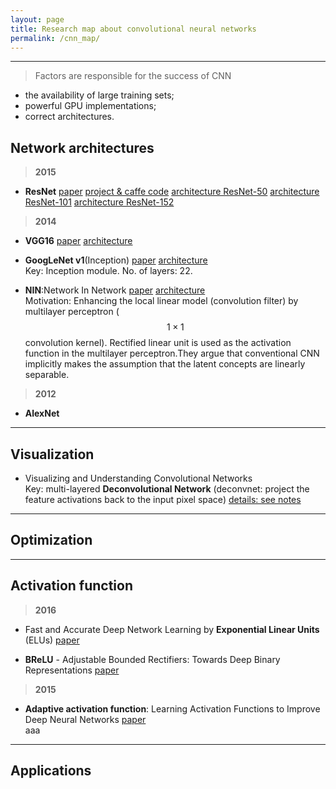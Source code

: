 ```yaml
---
layout: page
title: Research map about convolutional neural networks
permalink: /cnn_map/
---
```


------

> Factors are responsible for the success of CNN  

* the availability of large training sets;  
* powerful GPU implementations;
* correct architectures.


## Network architectures



> **2015**

* **ResNet** 
[paper](http://arxiv.org/abs/1512.03385) 
[project & caffe code](https://github.com/KaimingHe/deep-residual-networks)
[architecture ResNet-50](http://ethereon.github.io/netscope/#/gist/db945b393d40bfa26006)
[architecture ResNet-101](http://ethereon.github.io/netscope/#/gist/b21e2aae116dc1ac7b50)
[architecture ResNet-152](http://ethereon.github.io/netscope/#/gist/d38f3e6091952b45198b)

> **2014**

* **VGG16**
[paper]()
[architecture](http://ethereon.github.io/netscope/#/preset/vgg-16)

* **GoogLeNet v1**(Inception) 
[paper](http://arxiv.org/abs/1409.4842)
[architecture](http://ethereon.github.io/netscope/#/preset/googlenet)  
Key: Inception module. No. of layers: 22.

* **NIN**:Network In Network 
[paper](http://arxiv.org/abs/1312.4400)
[architecture](http://ethereon.github.io/netscope/#/preset/nin)  
Motivation: Enhancing the local linear model (convolution filter) by multilayer perceptron ($$1\times1$$ convolution kernel). Rectified linear unit is used as the activation function in the multilayer perceptron.They argue that conventional CNN implicitly makes the assumption that the latent concepts are linearly separable.



> **2012**

* **AlexNet**


------

## Visualization

* Visualizing and Understanding Convolutional Networks  
    Key: multi-layered **Deconvolutional Network** (deconvnet: project the feature activations back to the input pixel space) [details: see notes]()


------

## Optimization




------

## Activation function

> **2016**

* Fast and Accurate Deep Network Learning by **Exponential Linear Units** (ELUs) 
[paper](http://arxiv.org/abs/1511.07289)  


* **BReLU** - Adjustable Bounded Rectifiers: Towards Deep Binary Representations 
[paper](http://arxiv.org/abs/1511.06201)  


> **2015**

* **Adaptive activation function**: Learning Activation Functions to Improve Deep Neural Networks 
[paper](http://arxiv.org/abs/1412.6830)  
aaa


------

## Applications

